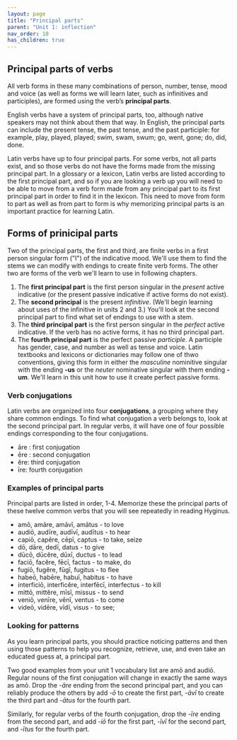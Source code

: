```yaml
---
layout: page
title: "Principal parts"
parent: "Unit 1: inflection"
nav_order: 10
has_children: true
---
```


## Principal parts of verbs

All verb forms in these many combinations of person, number, tense, mood and voice (as well as forms we will learn later, such as infinitives and participles), are formed using the verb’s **principal parts**.

English verbs have a system of principal parts, too, although native speakers may not think about them that way. In English, the principal parts can include the present tense, the past tense, and the past participle: for example, play, played, played; swim, swam, swum; go, went, gone; do, did, done.

Latin verbs have up to four principal parts. For some verbs, not all parts exist, and so those verbs do not have the forms made from the missing principal part. 
In a glossary or a lexicon, Latin verbs are listed according to the first principal part, and so if you are looking a verb up you will need to be able to move from a verb form made from any principal part to its first principal part in order to find it in the lexicon. This need to move from form to part as well as from part to form is why memorizing principal parts is an important practice for learning Latin.



## Forms of prinicipal parts

Two of the principal parts, the first and third, are finite verbs in a first person singular form ("I") of the indicative mood.  We'll use them to find the stems we can modify with endings to create  finite verb forms.  The other two are forms of the verb we'll learn to use in following chapters.

1. The **first principal part** is the first person singular in the *present* active indicative (or the present passive indicative if active forms do not exist).
2. The **second principal** is the present *infinitive*.  (We'll begin learning about uses of the infinitive in units 2 and 3.) You'll look at the second principal part to find what set of endings to use with a stem.
3. The **third principal part** is the first person singular in the *perfect* active indicative.  If the verb has no active forms, it has no third principal part.
3. The **fourth principal part** is the perfect passive *participle*. A participle has gender, case, and number as well as tense and voice. Latin textbooks and lexicons or dictionaries may follow one of thwo conventions, giving this form in either the *masculine* nominitive singular with the ending **-us** or the *neuter* nominative singular with them ending **-um**. We'll learn in this unit how to use it create perfect passive forms.


### Verb conjugations

Latin verbs are organized into four **conjugations**, a grouping where they share common endings.  To find what conjugation a verb belongs to, look at the second principal part.  In regular verbs, it will have one of four possible endings corresponding to the four conjugations.

- āre : first conjugation
- ēre : second conjugation
- ĕre: third conjugation
- īre: fourth conjugation



### Examples of principal parts

Principal parts are listed in order, 1-4. Memorize these the principal parts of these twelve common verbs that you will see repeatedly in reading Hyginus.

- amō, amāre, amāvī, amātus - to love
- audiō, audīre, audīvī, audītus - to hear
- capiō, capĕre, cēpī, captus - to take, seize
- dō, dāre, dedī, datus - to give
- dūcō, dūcĕre, dūxī, ductus - to lead
- faciō, facĕre, fēcī, factus - to make, do
- fugiō, fugĕre, fūgī, fugitus - to flee
- habeō, habēre, habuī, habitus - to have
- interficiō, interficĕre, interfēcī, interfectus - to kill
- mittō, mittĕre, mīsī, missus - to send
- veniō, venīre, vēnī, ventus - to come
- videō, vidēre, vīdī, visus - to see; 


### Looking for patterns

As you learn principal parts, you should practice noticing patterns and then using those patterns to help you recognize, retrieve, use, and even take an educated guess at, a principal part. 

Two good examples from your unit 1 vocabulary list are amō and audiō.  Regular nouns of the first conjugation will change in exactly the same ways as amō. Drop the *-āre* ending from the second principal part, and you can reliably produce the others by add *-ō* to create the first part, *-āvī* to create the third part and *-ātus* for the fourth part.

Similarly, for regular verbs of the fourth conjugation, drop the *-īre* ending from the second part, and add *-iō* for the first part, *-īvī* for the second part, and *-ītus*  for the fourth part.
